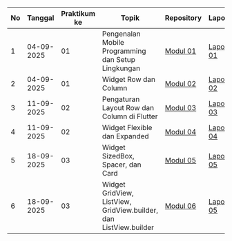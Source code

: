 | No  | Tanggal | Praktikum ke  | Topik  | Repository | Laporan | 
| ------------ | ------------- | ------------ | ------------ | ------------ | ------------ | 
|  1 | 04-09-2025  | 01  | Pengenalan Mobile Programming dan Setup Lingkungan  | [Modul 01](https://github.com/darulgusti/Modul-1) | [Laporan 01](https://drive.google.com/file/d/1fJx_bem886CqxrZ039U2vGihznXb3AdU/view?usp=drive_link) | 
|  2 | 04-09-2025  | 01  | Widget Row dan Column | [Modul 02](https://github.com/darulgusti/modul_2/tree/main/flutter_2) | [Laporan 02](https://drive.google.com/file/d/1sKBYRCkVfS0mZeTqqJ1cCRjBsjyerM-m/view?usp=drive_link) |
|  3 | 11-09-2025  | 02  | Pengaturan Layout Row dan Column di Flutter | [Modul 03](https://github.com/darulgusti/modul_3) | [Laporan 03](https://drive.google.com/file/d/1PiswQCnr9UwWeBfXAyykBr5-OJ97pqoF/view?usp=drive_link) |
|  4 | 11-09-2025  | 02  | Widget Flexible dan Expanded | [Modul 04](https://github.com/darulgusti/modul-4) | [Laporan 04](https://drive.google.com/file/d/175cTaIt_OKHRaZJf2SoKI_b75vsOSP1c/view?usp=drive_link) |
|  5 | 18-09-2025  | 03  | Widget SizedBox, Spacer, dan Card | [Modul 05](https://github.com/darulgusti/modul-5) | [Laporan 05](https://docs.google.com/document/d/1LmUWs6Y8s513GKNopTwjQb0oEJXNZ093/edit?usp=sharing&ouid=118061127636888660340&rtpof=true&sd=true) |
|  6 | 18-09-2025  | 03  | Widget GridView, ListView, GridView.builder, dan ListView.builder | [Modul 06](https://github.com/darulgusti/modul-6) | [Laporan 05](https://docs.google.com/document/d/1p94IPXnKjje5CV-V1cIC3UllaxRDWJz1/edit?usp=drive_link&ouid=118061127636888660340&rtpof=true&sd=true) |
